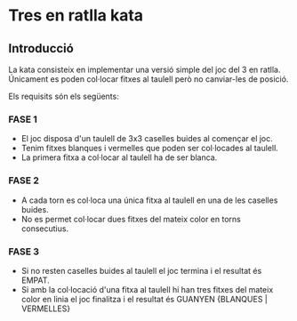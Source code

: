 # Tres en ratlla kata

## Introducció
La kata consisteix en implementar una versió simple del joc del 3 en ratlla. Únicament es
poden col·locar fitxes al taulell però no canviar-les de posició.

Els requisits són els següents:

### FASE 1
- El joc disposa d'un taulell de 3x3 caselles buides al començar el joc.
- Tenim fitxes blanques i vermelles que poden ser col·locades al taulell.
- La primera fitxa a col·locar al taulell ha de ser blanca.

### FASE 2
- A cada torn es col·loca una única fitxa al taulell en una de les caselles buides.
- No es permet col·locar dues fitxes del mateix color en torns consecutius.

### FASE 3
- Si no resten caselles buides al taulell el joc termina i el resultat és EMPAT.
- Si amb la col·locació d'una fitxa al taulell hi han tres fitxes del mateix color en linia el joc
finalitza i el resultat és GUANYEN {BLANQUES | VERMELLES}
